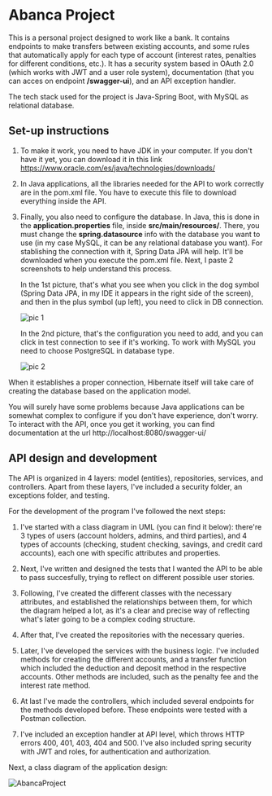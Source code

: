 # Abanca Project

This is a personal project designed to work like a bank. It contains endpoints to make transfers between existing accounts, and some rules that automatically apply for each type of account (interest rates, penalties for different conditions, etc.). It has a security system based in OAuth 2.0 (which works with JWT and a user role system), documentation (that you can acces on endpoint __/swagger-ui__), and an API exception handler.

The tech stack used for the project is Java-Spring Boot, with MySQL as relational database. 


## Set-up instructions

1. To make it work, you need to have JDK in your computer. If you don't have it yet, you can download it in this link https://www.oracle.com/es/java/technologies/downloads/

2. In Java applications, all the libraries needed for the API to work correctly are in the pom.xml file. You have to execute this file to download everything inside the API.
   
3. Finally, you also need to configure the database. In Java, this is done in the __application.properties__ file, inside __src/main/resources/__. There, you must change the __spring.datasource__ info with the database you want to use (in my case MySQL, it can be any relational database you want). For stablishing the connection with it, Spring Data JPA will help. It'll be downloaded when you execute the pom.xml file. Next, I paste 2 screenshots to help understand this process.

   In the 1st picture, that's what you see when you click in the dog symbol (Spring Data JPA, in my IDE it appears in the right side of the screen), and then in the plus symbol (up left), you need to click in DB connection.
   
   ![pic 1](https://github.com/user-attachments/assets/7d4ac855-5443-464d-97a4-a683bf22522c)

   In the 2nd picture, that's the configuration you need to add, and you can click in test connection to see if it's working. To work with MySQL you need to choose PostgreSQL in database type.
   
   ![pic 2](https://github.com/user-attachments/assets/5c06f9fa-cd89-4a44-b6a6-c4615b50a227)

When it establishes a proper connection, Hibernate itself will take care of creating the database based on the application model.

You will surely have some problems because Java applications can be somewhat complex to configure if you don't have experience, don't worry. To interact with the API, once you get it working, you can find documentation at the url http://localhost:8080/swagger-ui/



## API design and development

The API is organized in 4 layers: model (entities), repositories, services, and controllers. Apart from these layers, I've included a security folder, an exceptions folder, and testing. 

For the development of the program I've followed the next steps:

1. I've started with a class diagram in UML (you can find it below): there're 3 types of users (account holders, admins, and third parties), and 4 types of accounts (checking, student checking, savings, and credit card accounts), each one with specific attributes and properties.

2. Next, I've written and designed the tests that I wanted the API to be able to pass succesfully, trying to reflect on different possible user stories.

3. Following, I've created the different classes  with the necessary attributes, and established the relationships between them, for which the diagram helped a lot, as it's a clear and precise way of reflecting what's later going to be a complex coding structure. 

4. After that, I've created the repositories with the necessary queries.

5. Later, I've developed the services with the business logic. I've included methods for creating the different accounts, and a transfer function which included the deduction and deposit method in the respective accounts. Other methods are included, such as the penalty fee and the interest rate method. 

6. At last I've made the controllers, which included several endpoints for the methods developed before. These endpoints were tested with a Postman collection. 

7. I've included an exception handler at API level, which throws HTTP errors 400, 401, 403, 404 and 500. I've also included spring security with JWT and roles, for authentication and authorization.

Next, a class diagram of the application design:

![AbancaProject](https://user-images.githubusercontent.com/104373456/200312489-3fc3ad20-8869-41c3-b312-98eed1be1acc.png)
